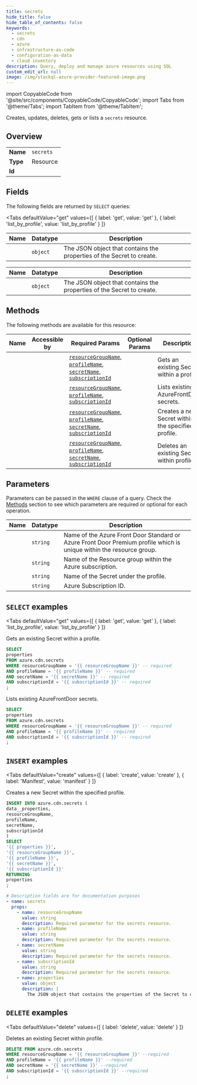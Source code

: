 ```yaml
--- 
title: secrets
hide_title: false
hide_table_of_contents: false
keywords:
  - secrets
  - cdn
  - azure
  - infrastructure-as-code
  - configuration-as-data
  - cloud inventory
description: Query, deploy and manage azure resources using SQL
custom_edit_url: null
image: /img/stackql-azure-provider-featured-image.png
---
```


import CopyableCode from '@site/src/components/CopyableCode/CopyableCode';
import Tabs from '@theme/Tabs';
import TabItem from '@theme/TabItem';

Creates, updates, deletes, gets or lists a <code>secrets</code> resource.

## Overview
<table><tbody>
<tr><td><b>Name</b></td><td><code>secrets</code></td></tr>
<tr><td><b>Type</b></td><td>Resource</td></tr>
<tr><td><b>Id</b></td><td><CopyableCode code="azure.cdn.secrets" /></td></tr>
</tbody></table>

## Fields

The following fields are returned by `SELECT` queries:

<Tabs
    defaultValue="get"
    values={[
        { label: 'get', value: 'get' },
        { label: 'list_by_profile', value: 'list_by_profile' }
    ]}
>
<TabItem value="get">

<table>
<thead>
    <tr>
    <th>Name</th>
    <th>Datatype</th>
    <th>Description</th>
    </tr>
</thead>
<tbody>
<tr>
    <td><CopyableCode code="properties" /></td>
    <td><code>object</code></td>
    <td>The JSON object that contains the properties of the Secret to create.</td>
</tr>
</tbody>
</table>
</TabItem>
<TabItem value="list_by_profile">

<table>
<thead>
    <tr>
    <th>Name</th>
    <th>Datatype</th>
    <th>Description</th>
    </tr>
</thead>
<tbody>
<tr>
    <td><CopyableCode code="properties" /></td>
    <td><code>object</code></td>
    <td>The JSON object that contains the properties of the Secret to create.</td>
</tr>
</tbody>
</table>
</TabItem>
</Tabs>

## Methods

The following methods are available for this resource:

<table>
<thead>
    <tr>
    <th>Name</th>
    <th>Accessible by</th>
    <th>Required Params</th>
    <th>Optional Params</th>
    <th>Description</th>
    </tr>
</thead>
<tbody>
<tr>
    <td><a href="#get"><CopyableCode code="get" /></a></td>
    <td><CopyableCode code="select" /></td>
    <td><a href="#parameter-resourceGroupName"><code>resourceGroupName</code></a>, <a href="#parameter-profileName"><code>profileName</code></a>, <a href="#parameter-secretName"><code>secretName</code></a>, <a href="#parameter-subscriptionId"><code>subscriptionId</code></a></td>
    <td></td>
    <td>Gets an existing Secret within a profile.</td>
</tr>
<tr>
    <td><a href="#list_by_profile"><CopyableCode code="list_by_profile" /></a></td>
    <td><CopyableCode code="select" /></td>
    <td><a href="#parameter-resourceGroupName"><code>resourceGroupName</code></a>, <a href="#parameter-profileName"><code>profileName</code></a>, <a href="#parameter-subscriptionId"><code>subscriptionId</code></a></td>
    <td></td>
    <td>Lists existing AzureFrontDoor secrets.</td>
</tr>
<tr>
    <td><a href="#create"><CopyableCode code="create" /></a></td>
    <td><CopyableCode code="insert" /></td>
    <td><a href="#parameter-resourceGroupName"><code>resourceGroupName</code></a>, <a href="#parameter-profileName"><code>profileName</code></a>, <a href="#parameter-secretName"><code>secretName</code></a>, <a href="#parameter-subscriptionId"><code>subscriptionId</code></a></td>
    <td></td>
    <td>Creates a new Secret within the specified profile.</td>
</tr>
<tr>
    <td><a href="#delete"><CopyableCode code="delete" /></a></td>
    <td><CopyableCode code="delete" /></td>
    <td><a href="#parameter-resourceGroupName"><code>resourceGroupName</code></a>, <a href="#parameter-profileName"><code>profileName</code></a>, <a href="#parameter-secretName"><code>secretName</code></a>, <a href="#parameter-subscriptionId"><code>subscriptionId</code></a></td>
    <td></td>
    <td>Deletes an existing Secret within profile.</td>
</tr>
</tbody>
</table>

## Parameters

Parameters can be passed in the `WHERE` clause of a query. Check the [Methods](#methods) section to see which parameters are required or optional for each operation.

<table>
<thead>
    <tr>
    <th>Name</th>
    <th>Datatype</th>
    <th>Description</th>
    </tr>
</thead>
<tbody>
<tr id="parameter-profileName">
    <td><CopyableCode code="profileName" /></td>
    <td><code>string</code></td>
    <td>Name of the Azure Front Door Standard or Azure Front Door Premium profile which is unique within the resource group.</td>
</tr>
<tr id="parameter-resourceGroupName">
    <td><CopyableCode code="resourceGroupName" /></td>
    <td><code>string</code></td>
    <td>Name of the Resource group within the Azure subscription.</td>
</tr>
<tr id="parameter-secretName">
    <td><CopyableCode code="secretName" /></td>
    <td><code>string</code></td>
    <td>Name of the Secret under the profile.</td>
</tr>
<tr id="parameter-subscriptionId">
    <td><CopyableCode code="subscriptionId" /></td>
    <td><code>string</code></td>
    <td>Azure Subscription ID.</td>
</tr>
</tbody>
</table>

## `SELECT` examples

<Tabs
    defaultValue="get"
    values={[
        { label: 'get', value: 'get' },
        { label: 'list_by_profile', value: 'list_by_profile' }
    ]}
>
<TabItem value="get">

Gets an existing Secret within a profile.

```sql
SELECT
properties
FROM azure.cdn.secrets
WHERE resourceGroupName = '{{ resourceGroupName }}' -- required
AND profileName = '{{ profileName }}' -- required
AND secretName = '{{ secretName }}' -- required
AND subscriptionId = '{{ subscriptionId }}' -- required
;
```
</TabItem>
<TabItem value="list_by_profile">

Lists existing AzureFrontDoor secrets.

```sql
SELECT
properties
FROM azure.cdn.secrets
WHERE resourceGroupName = '{{ resourceGroupName }}' -- required
AND profileName = '{{ profileName }}' -- required
AND subscriptionId = '{{ subscriptionId }}' -- required
;
```
</TabItem>
</Tabs>


## `INSERT` examples

<Tabs
    defaultValue="create"
    values={[
        { label: 'create', value: 'create' },
        { label: 'Manifest', value: 'manifest' }
    ]}
>
<TabItem value="create">

Creates a new Secret within the specified profile.

```sql
INSERT INTO azure.cdn.secrets (
data__properties,
resourceGroupName,
profileName,
secretName,
subscriptionId
)
SELECT 
'{{ properties }}',
'{{ resourceGroupName }}',
'{{ profileName }}',
'{{ secretName }}',
'{{ subscriptionId }}'
RETURNING
properties
;
```
</TabItem>
<TabItem value="manifest">

```yaml
# Description fields are for documentation purposes
- name: secrets
  props:
    - name: resourceGroupName
      value: string
      description: Required parameter for the secrets resource.
    - name: profileName
      value: string
      description: Required parameter for the secrets resource.
    - name: secretName
      value: string
      description: Required parameter for the secrets resource.
    - name: subscriptionId
      value: string
      description: Required parameter for the secrets resource.
    - name: properties
      value: object
      description: |
        The JSON object that contains the properties of the Secret to create.
```
</TabItem>
</Tabs>


## `DELETE` examples

<Tabs
    defaultValue="delete"
    values={[
        { label: 'delete', value: 'delete' }
    ]}
>
<TabItem value="delete">

Deletes an existing Secret within profile.

```sql
DELETE FROM azure.cdn.secrets
WHERE resourceGroupName = '{{ resourceGroupName }}' --required
AND profileName = '{{ profileName }}' --required
AND secretName = '{{ secretName }}' --required
AND subscriptionId = '{{ subscriptionId }}' --required
;
```
</TabItem>
</Tabs>

